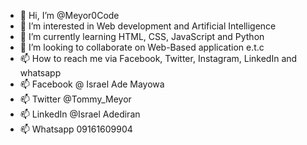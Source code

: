 - 👋 Hi, I’m @Meyor0Code
- 👀 I’m interested in Web development and Artificial Intelligence 
- 🌱 I’m currently learning HTML, CSS, JavaScript and Python 
- 💞️ I’m looking to collaborate on Web-Based application e.t.c
- 📫 How to reach me via Facebook, Twitter, Instagram, LinkedIn and whatsapp
- 📫 Facebook @ Israel Ade Mayowa
- 📫 Twitter @Tommy_Meyor
- 📫 LinkedIn @Israel Adediran
- 📫 Whatsapp 09161609904
<!---
Meyor0Code/Meyor0Code is a ✨ special ✨ repository because its `README.md` (this file) appears on your GitHub profile.
You can click the Preview link to take a look at your changes.
--->
